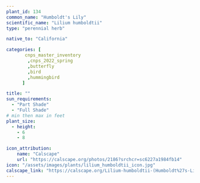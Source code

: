 ```yaml
---
plant_id: 134
common_name: "Humboldt's Lily"
scientific_name: "Lilium humboldtii"
type: "perennial herb"

native_to: "California"

categories: [
       cnps_master_inventory
        ,cnps_2022_spring
        ,butterfly
        ,bird
        ,hummingbird
      ]

title: ""
sun_requirements:
  - "Part Shade"
  - "Full Shade"
# min then max in feet
plant_size:
  - height: 
    - 6
    - 8

icon_attribution: 
    name: "Calscape"
    url: "https://calscape.org/photos/2186?srchcr=sc6227a1984fb14"
icon: "/assets/images/plants/lilium_humboldtii_icon.jpg"
calscape_link: "https://calscape.org/Lilium-humboldtii-(Humboldt%27s-Lily)"
---
```



